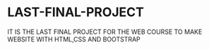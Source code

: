 # LAST-FINAL-PROJECT
IT IS THE LAST FINAL PROJECT FOR THE WEB COURSE TO MAKE WEBSITE WITH HTML,CSS AND BOOTSTRAP
